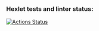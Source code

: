 ### Hexlet tests and linter status:
[![Actions Status](https://github.com/DmitriySmolin/php-project-9/actions/workflows/hexlet-check.yml/badge.svg)](https://github.com/DmitriySmolin/php-project-9/actions)
